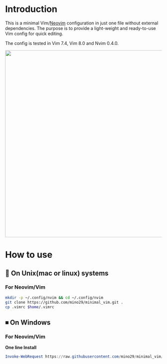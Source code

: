 # Introduction

This is a minimal Vim/[Neovim](https://github.com/neovim/neovim) configuration
in just one file without external dependencies. The purpose is to provide a
light-weight and ready-to-use Vim config for quick editing.

The config is tested in Vim 7.4, Vim 8.0 and Nvim 0.4.0.

<p align="center">
<img src="resources/vim_ui_look.jpg" width="600">
</p>


# How to use

## 🐧 On Unix(mac or linux) systems

### For Neovim/Vim

```bash
mkdir -p ~/.config/nvim && cd ~/.config/nvim
git clone https://github.com/mino29/minimal_vim.git .
cp .vimrc $home/.vimrc
```

## ⏹ On Windows

### For Neovim/Vim

**One line Install**
``` powershell
Invoke-WebRequest https://raw.githubusercontent.com/mino29/minimal_vim/master/utils/install.ps1 -UseBasicParsing | Invoke-Expression
```
